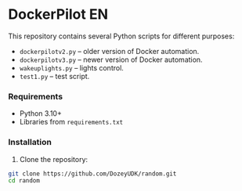 
# DockerPilot EN

This repository contains several Python scripts for different purposes:

- `dockerpilotv2.py` – older version of Docker automation.
- `dockerpilotv3.py` – newer version of Docker automation.
- `wakeuplights.py` – lights control.
- `test1.py` – test script.

### Requirements

- Python 3.10+  
- Libraries from `requirements.txt`

### Installation

1. Clone the repository:

```bash
git clone https://github.com/DozeyUDK/random.git
cd random

